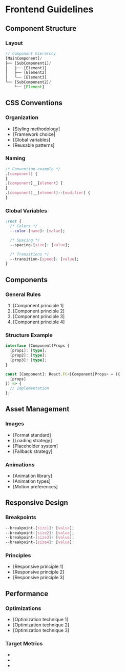# Frontend Guidelines

## Component Structure

### Layout

```typescript
// Component hierarchy
[MainComponent]/
├── [SubComponent1]/
│   ├── [Element1]
│   ├── [Element2]
│   └── [Element3]
└── [SubComponent2]/
    └── [Element]
```

## CSS Conventions

### Organization

- [Styling methodology]
- [Framework choice]
- [Global variables]
- [Reusable patterns]

### Naming

```css
/* Convention example */
.[component] {
}
.[component]__[element] {
}
.[component]__[element]--[modifier] {
}
```

### Global Variables

```css
:root {
  /* Colors */
  --color-[name]: [value];

  /* Spacing */
  --spacing-[size]: [value];

  /* Transitions */
  --transition-[speed]: [value];
}
```

## Components

### General Rules

1. [Component principle 1]
2. [Component principle 2]
3. [Component principle 3]
4. [Component principle 4]

### Structure Example

```typescript
interface [Component]Props {
  [prop1]: [type];
  [prop2]: [type];
  [prop3]: [type];
}

const [Component]: React.FC<[Component]Props> = ({
  [props]
}) => {
  // Implementation
};
```

## Asset Management

### Images

- [Format standard]
- [Loading strategy]
- [Placeholder system]
- [Fallback strategy]

### Animations

- [Animation library]
- [Animation types]
- [Motion preferences]

## Responsive Design

### Breakpoints

```css
--breakpoint-[size1]: [value];
--breakpoint-[size2]: [value];
--breakpoint-[size3]: [value];
--breakpoint-[size4]: [value];
```

### Principles

- [Responsive principle 1]
- [Responsive principle 2]
- [Responsive principle 3]

## Performance

### Optimizations

- [Optimization technique 1]
- [Optimization technique 2]
- [Optimization technique 3]

### Target Metrics

- [Metric 1]: [target]
- [Metric 2]: [target]
- [Metric 3]: [target]
